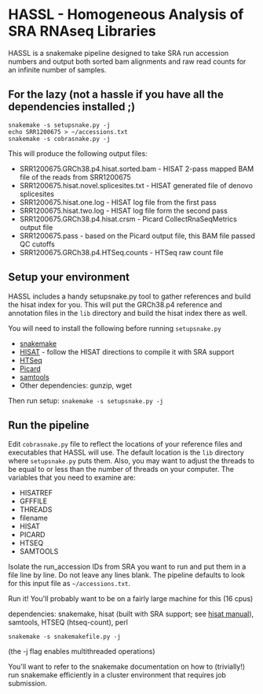 # HASSL - Homogeneous Analysis of SRA RNAseq Libraries

HASSL is a snakemake pipeline designed to take SRA run accession numbers and
output both sorted bam alignments and raw read counts for an infinite number
of samples.

## For the lazy (not a hassle if you have all the dependencies installed ;)
```
snakemake -s setupsnake.py -j
echo SRR1200675 > ~/accessions.txt
snakemake -s cobrasnake.py -j
```

This will produce the following output files:

* SRR1200675.GRCh38.p4.hisat.sorted.bam - HISAT 2-pass mapped BAM file of the reads from SRR1200675
* SRR1200675.hisat.novel.splicesites.txt - HISAT generated file of denovo splicesites
* SRR1200675.hisat.one.log - HISAT log file from the first pass
* SRR1200675.hisat.two.log - HISAT log file form the second pass
* SRR1200675.GRCh38.p4.hisat.crsm - Picard CollectRnaSeqMetrics output file
* SRR1200675.pass - based on the Picard output file, this BAM file passed QC cutoffs
* SRR1200675.GRCh38.p4.HTSeq.counts - HTSeq raw count file


## Setup your environment

HASSL includes a handy setupsnake.py tool to gather references and build the
hisat index for you.  This will put the GRCh38.p4 reference and annotation
files in the `lib` directory and build the hisat index there as well.

You will need to install the following before running `setupsnake.py`
* [snakemake](https://bitbucket.org/johanneskoester/snakemake/downloads)
* [HISAT](https://github.com/infphilo/hisat/) - follow the HISAT directions to compile it with SRA support 
* [HTSeq](http://www-huber.embl.de/users/anders/HTSeq/doc/overview.html)
* [Picard](https://broadinstitute.github.io/picard/)
* [samtools](https://github.com/samtools/samtools)
* Other dependencies: gunzip, wget

Then run setup:
`snakemake -s setupsnake.py -j `


## Run the pipeline

Edit `cobrasnake.py` file to reflect the locations of your reference files
and executables that HASSL will use.  The default location is the `lib`
directory where `setupsnake.py` puts them.  Also, you may want to adjust the
threads to be equal to or less than the number of threads on your computer. 
The variables that you need to examine are:

* HISATREF
* GFFFILE
* THREADS
* filename
* HISAT
* PICARD
* HTSEQ
* SAMTOOLS

Isolate the run_accession IDs from SRA you want to run and put them in a
file line by line.  Do not leave any lines blank.  The pipeline defaults to
look for this input file as `~/accessions.txt`.

Run it! You'll probably want to be on a fairly large machine for this (16 cpus)

dependencies: snakemake, hisat (built with SRA support; see [hisat
manual](https://github.com/infphilo/hisat/blob/master/MANUAL.markdown)),
samtools, HTSEQ (htseq-count), perl

`snakemake -s snakemakefile.py -j`

(the -j flag enables multithreaded operations)

You'll want to refer to the snakemake documentation on how to (trivially!)
run snakemake efficiently in a cluster environment that requires
job submission.

